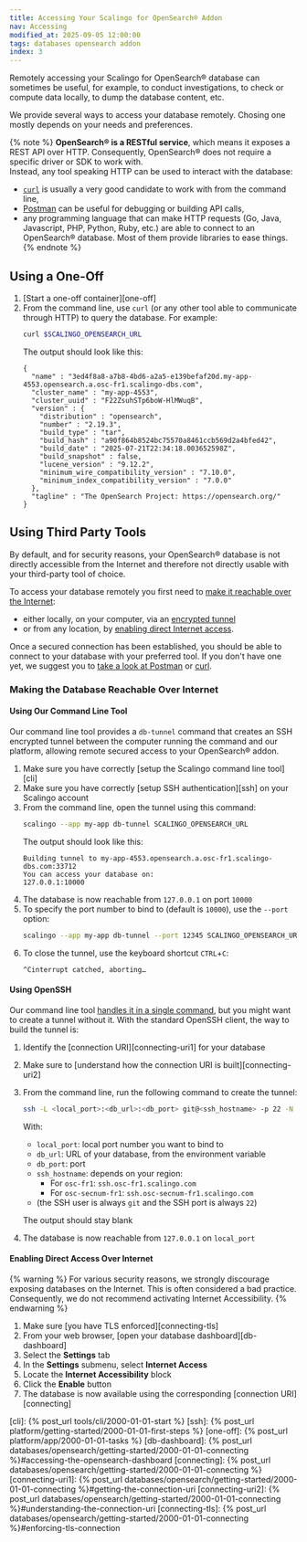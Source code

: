 ```yaml
---
title: Accessing Your Scalingo for OpenSearch® Addon
nav: Accessing
modified_at: 2025-09-05 12:00:00
tags: databases opensearch addon
index: 3
---
```



Remotely accessing your Scalingo for OpenSearch® database can sometimes be
useful, for example, to conduct investigations, to check or compute data
locally, to dump the database content, etc.

We provide several ways to access your database remotely. Chosing one mostly
depends on your needs and preferences.

{% note %}
**OpenSearch® is a RESTful service**, which means it exposes a REST API over
HTTP. Consequently, OpenSearch® does not require a specific driver or SDK to
work with.\
Instead, any tool speaking HTTP can be used to interact with the database:
- [`curl`](https://curl.se/) is usually a very good candidate to work with from
  the command line,
- [Postman](https://www.postman.com/) can be useful for debugging or building
  API calls,
- any programming language that can make HTTP requests (Go, Java, Javascript,
  PHP, Python, Ruby, etc.) are able to connect to an OpenSearch® database. Most
  of them provide libraries to ease things.
{% endnote %}


## Using a One-Off

1. [Start a one-off container][one-off]
2. From the command line, use `curl` (or any other tool able to communicate
   through HTTP) to query the database. For example:
   ```bash
   curl $SCALINGO_OPENSEARCH_URL
   ```
   The output should look like this:
   ```text
   {
     "name" : "3ed4f8a8-a7b8-4bd6-a2a5-e139befaf20d.my-app-4553.opensearch.a.osc-fr1.scalingo-dbs.com",
     "cluster_name" : "my-app-4553",
     "cluster_uuid" : "F22ZsuhSTp6boW-HlMWuqB",
     "version" : {
       "distribution" : "opensearch",
       "number" : "2.19.3",
       "build_type" : "tar",
       "build_hash" : "a90f864b8524bc75570a8461ccb569d2a4bfed42",
       "build_date" : "2025-07-21T22:34:18.003652598Z",
       "build_snapshot" : false,
       "lucene_version" : "9.12.2",
       "minimum_wire_compatibility_version" : "7.10.0",
       "minimum_index_compatibility_version" : "7.0.0"
     },
     "tagline" : "The OpenSearch Project: https://opensearch.org/"
   }
   ```


## Using Third Party Tools

By default, and for security reasons, your OpenSearch® database is not directly
accessible from the Internet and therefore not directly usable with your
third-party tool of choice.

To access your database remotely you first need to [make it reachable over the
Internet](#making-the-database-reachable-over-internet):
- either locally, on your computer, via an [encrypted tunnel](#using-our-command-line-tool)
- or from any location, by [enabling direct Internet access](#enabling-direct-access-over-internet).

Once a secured connection has been established, you should be able to connect
to your database with your preferred tool. If you don't have one yet, we
suggest you to [take a look at Postman][postman] or [curl][curl].

###  Making the Database Reachable Over Internet

#### Using Our Command Line Tool

Our command line tool provides a `db-tunnel` command that creates an SSH
encrypted tunnel between the computer running the command and our platform,
allowing remote secured access to your OpenSearch® addon.

1. Make sure you have correctly [setup the Scalingo command line tool][cli]
2. Make sure you have correctly [setup SSH authentication][ssh] on your
   Scalingo account
3. From the command line, open the tunnel using this command:
   ```bash
   scalingo --app my-app db-tunnel SCALINGO_OPENSEARCH_URL
   ```
   The output should look like this:
   ```text
   Building tunnel to my-app-4553.opensearch.a.osc-fr1.scalingo-dbs.com:33712
   You can access your database on:
   127.0.0.1:10000
   ```
4. The database is now reachable from `127.0.0.1` on port `10000`
5. To specify the port number to bind to (default is `10000`), use the `--port`
   option:
   ```bash
   scalingo --app my-app db-tunnel --port 12345 SCALINGO_OPENSEARCH_URL
   ```
6. To close the tunnel, use the keyboard shortcut `CTRL`+`C`:
   ```text
   ^Cinterrupt catched, aborting…
   ```

#### Using OpenSSH

Our command line tool [handles it in a single command](#using-our-command-line-tool),
but you might want to create a tunnel without it. With the standard OpenSSH
client, the way to build the tunnel is:

1. Identify the [connection URI][connecting-uri1] for your database
2. Make sure to [understand how the connection URI is built][connecting-uri2]
3. From the command line, run the following command to create the tunnel:
   ```bash
   ssh -L <local_port>:<db_url>:<db_port> git@<ssh_hostname> -p 22 -N
   ```
   With:
   - `local_port`: local port number you want to bind to
   - `db_url`: URL of your database, from the environment variable
   - `db_port`: port
   - `ssh_hostname`: depends on your region:
     - For `osc-fr1`: `ssh.osc-fr1.scalingo.com`
     - For `osc-secnum-fr1`: `ssh.osc-secnum-fr1.scalingo.com`
   - (the SSH user is always `git` and the SSH port is always `22`)

   The output should stay blank
4. The database is now reachable from `127.0.0.1` on `local_port`

#### Enabling Direct Access Over Internet

{% warning %}
For various security reasons, we strongly discourage exposing databases on the
Internet. This is often considered a bad practice. Consequently, we do not
recommend activating Internet Accessibility.
{% endwarning %}

1. Make sure [you have TLS enforced][connecting-tls]
2. From your web browser, [open your database dashboard][db-dashboard]
3. Select the **Settings** tab
4. In the **Settings** submenu, select **Internet Access**
5. Locate the **Internet Accessibility** block
6. Click the **Enable** button
7. The database is now available using the corresponding [connection URI][connecting]


[postman]: https://www.postman.com/
[curl]: https://curl.se/

[cli]: {% post_url tools/cli/2000-01-01-start %}
[ssh]: {% post_url platform/getting-started/2000-01-01-first-steps %}
[one-off]: {% post_url platform/app/2000-01-01-tasks %}
[db-dashboard]: {% post_url databases/opensearch/getting-started/2000-01-01-connecting %}#accessing-the-opensearch-dashboard
[connecting]:      {% post_url databases/opensearch/getting-started/2000-01-01-connecting %}
[connecting-uri1]: {% post_url databases/opensearch/getting-started/2000-01-01-connecting %}#getting-the-connection-uri
[connecting-uri2]: {% post_url databases/opensearch/getting-started/2000-01-01-connecting %}#understanding-the-connection-uri
[connecting-tls]:  {% post_url databases/opensearch/getting-started/2000-01-01-connecting %}#enforcing-tls-connection
